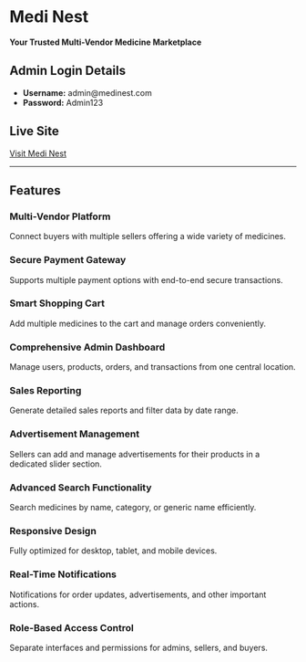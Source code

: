 <!DOCTYPE html>
<html lang="en">
<head>
  <meta charset="UTF-8">
  <meta name="viewport" content="width=device-width, initial-scale=1.0">
  <title>README - Medi Nest</title>
</head>
<body>
  <h1>Medi Nest</h1>
  <p><strong>Your Trusted Multi-Vendor Medicine Marketplace</strong></p>

  <h2>Admin Login Details</h2>
  <ul>
    <li><strong>Username:</strong> admin@medinest.com</li>
    <li><strong>Password:</strong> Admin123</li>
  </ul>

  <h2>Live Site</h2>
  <p><a href="https://medi-nest-r6.web.app/" target="_blank">Visit Medi Nest</a></p>

  <hr>
  
  <h2>Features</h2>
  <h3>Multi-Vendor Platform</h3>
  <p>Connect buyers with multiple sellers offering a wide variety of medicines.</p>

  <h3>Secure Payment Gateway</h3>
  <p>Supports multiple payment options with end-to-end secure transactions.</p>

  <h3>Smart Shopping Cart</h3>
  <p>Add multiple medicines to the cart and manage orders conveniently.</p>

  <h3>Comprehensive Admin Dashboard</h3>
  <p>Manage users, products, orders, and transactions from one central location.</p>

  <h3>Sales Reporting</h3>
  <p>Generate detailed sales reports and filter data by date range.</p>

  <h3>Advertisement Management</h3>
  <p>Sellers can add and manage advertisements for their products in a dedicated slider section.</p>

  <h3>Advanced Search Functionality</h3>
  <p>Search medicines by name, category, or generic name efficiently.</p>

  <h3>Responsive Design</h3>
  <p>Fully optimized for desktop, tablet, and mobile devices.</p>

  <h3>Real-Time Notifications</h3>
  <p>Notifications for order updates, advertisements, and other important actions.</p>

  <h3>Role-Based Access Control</h3>
  <p>Separate interfaces and permissions for admins, sellers, and buyers.</p>
</body>
</html>
